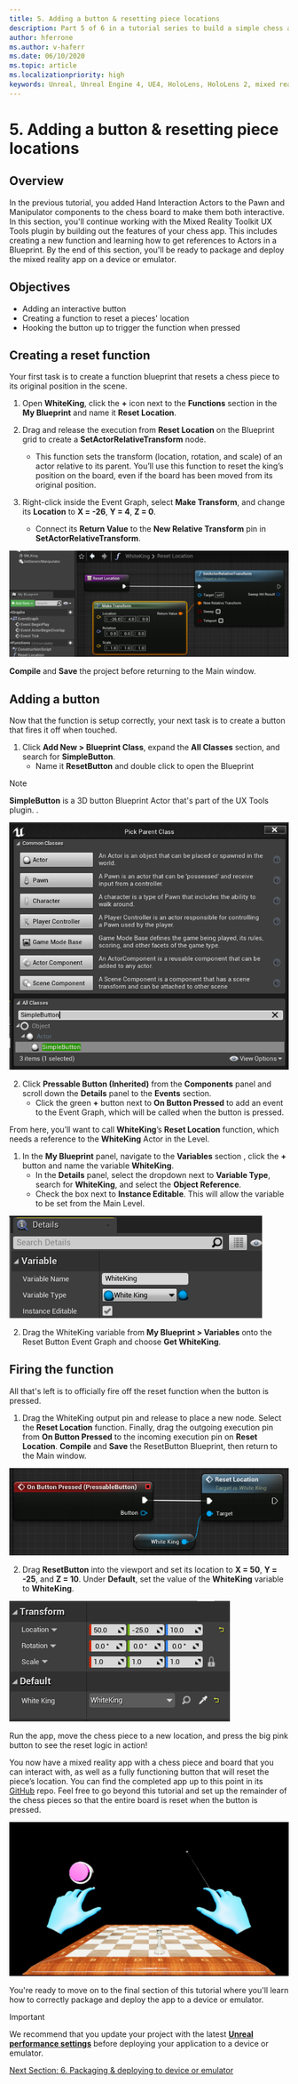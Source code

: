 ```yaml
---
title: 5. Adding a button & resetting piece locations
description: Part 5 of 6 in a tutorial series to build a simple chess app using Unreal Engine 4 and the Mixed Reality Toolkit UX Tools plugin
author: hferrone
ms.author: v-haferr
ms.date: 06/10/2020
ms.topic: article
ms.localizationpriority: high
keywords: Unreal, Unreal Engine 4, UE4, HoloLens, HoloLens 2, mixed reality, tutorial, getting started, mrtk, uxt, UX Tools, documentation
---
```


# 5. Adding a button & resetting piece locations


## Overview

In the previous tutorial, you added Hand Interaction Actors to the Pawn and Manipulator components to the chess board to make them both interactive. In this section, you'll continue working with the Mixed Reality Toolkit UX Tools plugin by building out the features of your chess app. This includes creating a new function and learning how to get references to Actors in a Blueprint. By the end of this section, you'll be ready to package and deploy the mixed reality app on a device or emulator.

## Objectives

* Adding an interactive button
* Creating a function to reset a pieces' location
* Hooking the button up to trigger the function when pressed

## Creating a reset function
Your first task is to create a function blueprint that resets a chess piece to its original position in the scene. 

1.	Open **WhiteKing**, click the **+** icon next to the **Functions** section in the **My Blueprint** and name it **Reset Location**. 

2.	Drag and release the execution from **Reset Location** on the Blueprint grid to create a **SetActorRelativeTransform** node. 
    * This function sets the transform (location, rotation, and scale) of an actor relative to its parent. You’ll use this function to reset the king’s position on the board, even if the board has been moved from its original position. 
    
3. Right-click inside the Event Graph, select **Make Transform**, and change its **Location** to **X = -26**, **Y = 4**, **Z = 0**.
    * Connect its **Return Value** to the **New Relative Transform** pin in **SetActorRelativeTransform**. 

![Reset Location function](images/unreal-uxt/5-function.PNG)

**Compile** and **Save** the project before returning to the Main window. 


## Adding a button
Now that the function is setup correctly, your next task is to create a button that fires it off when touched. 

1.	Click **Add New > Blueprint Class**, expand the **All Classes** section, and search for **SimpleButton**. 
    * Name it **ResetButton** and double click to open the Blueprint

> [!NOTE]
> **SimpleButton** is a 3D button Blueprint Actor that's part of the UX Tools plugin. . 

![Subclass the new Blueprint from SimpleButton](images/unreal-uxt/5-subclass.PNG)

2. Click **Pressable Button (Inherited)** from the **Components** panel and scroll down the **Details** panel to the **Events** section. 
    * Click the green **+** button next to **On Button Pressed** to add an event to the Event Graph, which will be called when the button is pressed. 
    
From here, you’ll want to call **WhiteKing**’s **Reset Location** function, which needs a reference to the **WhiteKing** Actor in the Level. 

1.	In the **My Blueprint** panel, navigate to the **Variables** section , click the **+** button and name the variable **WhiteKing**. 
    * In the **Details** panel, select the dropdown next to **Variable Type**, search for **WhiteKing**, and select the **Object Reference**. 
    * Check the box next to **Instance Editable**. This will allow the variable to be set from the Main Level. 

![Create a variable](images/unreal-uxt/5-var.PNG)

2.	Drag the WhiteKing variable from **My Blueprint > Variables** onto the Reset Button Event Graph and choose **Get WhiteKing**. 

## Firing the function
All that's left is to officially fire off the reset function when the button is pressed.

1.	Drag the WhiteKing output pin and release to place a new node. Select the **Reset Location** function. Finally, drag the outgoing execution pin from **On Button Pressed** to the incoming execution pin on **Reset Location**. **Compile** and **Save** the ResetButton Blueprint, then return to the Main window. 

![Call Reset Location function from On Button Pressed](images/unreal-uxt/5-callresetloc.PNG)

2.	Drag **ResetButton** into the viewport and set its location to **X = 50**, **Y = -25**, and **Z = 10**. Under **Default**, set the value of the **WhiteKing** variable to **WhiteKing**.

![Set the variable](images/unreal-uxt/5-buttonlevel.PNG)

Run the app, move the chess piece to a new location, and press the big pink button to see the reset logic in action!

You now have a mixed reality app with a chess piece and board that you can interact with, as well as a fully functioning button that will reset the piece’s location. You can find the completed app up to this point in its [GitHub](https://github.com/microsoft/MixedReality-Unreal-Samples/tree/master/ChessApp) repo. Feel free to go beyond this tutorial and set up the remainder of the chess pieces so that the entire board is reset when the button is pressed.

![End scene in viewport](images/unreal-uxt/5-endscene.PNG)

You're ready to move on to the final section of this tutorial where you'll learn how to correctly package and deploy the app to a device or emulator.

> [!IMPORTANT]
> We recommend that you update your project with the latest **[Unreal performance settings](performance-recommendations-for-unreal.md)** before deploying your application to a device or emulator.

[Next Section: 6. Packaging & deploying to device or emulator](unreal-uxt-ch6.md)
